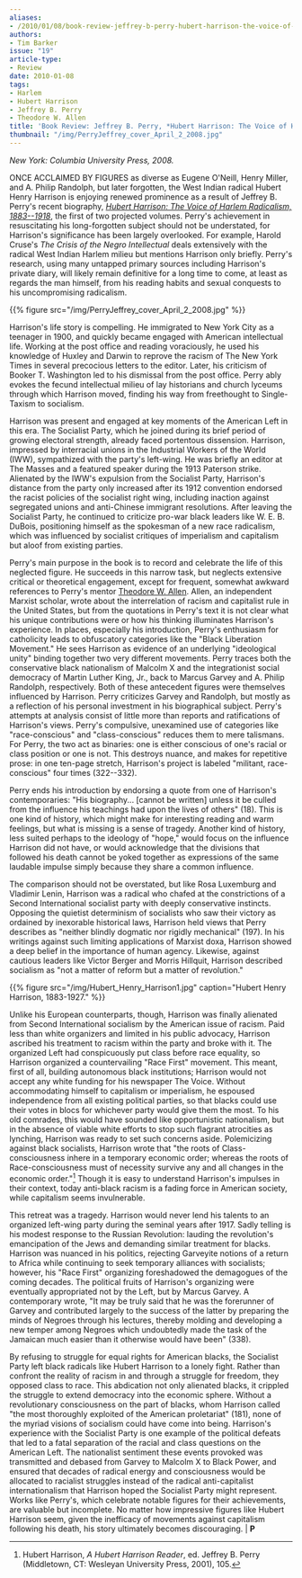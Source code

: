 ```yaml
---
aliases:
- /2010/01/08/book-review-jeffrey-b-perry-hubert-harrison-the-voice-of-harlem-radicalism-1882-1918
authors:
- Tim Barker
issue: "19"
article-type:
- Review
date: 2010-01-08
tags:
- Harlem
- Hubert Harrison
- Jeffrey B. Perry
- Theodore W. Allen
title: 'Book Review: Jeffrey B. Perry, *Hubert Harrison: The Voice of Harlem Radicalism, 1882--1918*'
thumbnail: "/img/PerryJeffrey_cover_April_2_2008.jpg"
---
```


_New York: Columbia University Press, 2008._

ONCE ACCLAIMED BY FIGURES as diverse as Eugene O'Neill, Henry Miller, and A. Philip Randolph, but later forgotten, the West Indian radical Hubert Henry Harrison is enjoying renewed prominence as a result of Jeffrey B. Perry's recent biography, [*Hubert Harrison: The Voice of Harlem Radicalism, 1883--1918*](http://books.google.com/books?id=N6Acyfe3dj4C&lpg=PA94&ots=PRxxFMUeaz&dq=The%20Voice%20of%20Harlem%20Radicalism%2C%201882%E2%80%931918.&pg=PP1#v=onepage&q=&f=false), the first of two projected volumes. Perry's achievement in resuscitating his long-forgotten subject should not be understated, for Harrison's significance has been largely overlooked. For example, Harold Cruse's *The Crisis of the Negro Intellectual* deals extensively with the radical West Indian Harlem milieu but mentions Harrison only briefly. Perry's research, using many untapped primary sources including Harrison's private diary, will likely remain definitive for a long time to come, at least as regards the man himself, from his reading habits and sexual conquests to his uncompromising radicalism.

{{% figure src="/img/PerryJeffrey_cover_April_2_2008.jpg" %}}

Harrison's life story is compelling. He immigrated to New York City as a teenager in 1900, and quickly became engaged with American intellectual life. Working at the post office and reading voraciously, he used his knowledge of Huxley and Darwin to reprove the racism of The New York Times in several precocious letters to the editor. Later, his criticism of Booker T. Washington led to his dismissal from the post office. Perry ably evokes the fecund intellectual milieu of lay historians and church lyceums through which Harrison moved, finding his way from freethought to Single-Taxism to socialism.

Harrison was present and engaged at key moments of the American Left in this era. The Socialist Party, which he joined during its brief period of growing electoral strength, already faced portentous dissension. Harrison, impressed by interracial unions in the Industrial Workers of the World (IWW), sympathized with the party's left-wing. He was briefly an editor at The Masses and a featured speaker during the 1913 Paterson strike. Alienated by the IWW's expulsion from the Socialist Party, Harrison's distance from the party only increased after its 1912 convention endorsed the racist policies of the socialist right wing, including inaction against segregated unions and anti-Chinese immigrant resolutions. After leaving the Socialist Party, he continued to criticize pro-war black leaders like W. E. B. DuBois, positioning himself as the spokesman of a new race radicalism, which was influenced by socialist critiques of imperialism and capitalism but aloof from existing parties.

Perry's main purpose in the book is to record and celebrate the life of this neglected figure. He succeeds in this narrow task, but neglects extensive critical or theoretical engagement, except for frequent, somewhat awkward references to Perry's mentor [Theodore W. Allen](http://en.wikipedia.org/wiki/Theodore_W._Allen). Allen, an independent Marxist scholar, wrote about the interrelation of racism and capitalist rule in the United States, but from the quotations in Perry's text it is not clear what his unique contributions were or how his thinking illuminates Harrison's experience. In places, especially his introduction, Perry's enthusiasm for catholicity leads to obfuscatory categories like the "Black Liberation Movement." He sees Harrison as evidence of an underlying "ideological unity" binding together two very different movements. Perry traces both the conservative black nationalism of Malcolm X and the integrationist social democracy of Martin Luther King, Jr., back to Marcus Garvey and A. Philip Randolph, respectively. Both of these antecedent figures were themselves influenced by Harrison. Perry criticizes Garvey and Randolph, but mostly as a reflection of his personal investment in his biographical subject. Perry's attempts at analysis consist of little more than reports and ratifications of Harrison's views. Perry's compulsive, unexamined use of categories like "race-conscious" and "class-conscious" reduces them to mere talismans. For Perry, the two act as binaries: one is either conscious of one's racial or class position or one is not. This destroys nuance, and makes for repetitive prose: in one ten-page stretch, Harrison's project is labeled "militant, race-conscious" four times (322--332).

Perry ends his introduction by endorsing a quote from one of Harrison's contemporaries: "His biography... [cannot be written] unless it be culled from the influence his teachings had upon the lives of others" (18). This is one kind of history, which might make for interesting reading and warm feelings, but what is missing is a sense of tragedy. Another kind of history, less suited perhaps to the ideology of "hope," would focus on the influence Harrison did not have, or would acknowledge that the divisions that followed his death cannot be yoked together as expressions of the same laudable impulse simply because they share a common influence.

The comparison should not be overstated, but like Rosa Luxemburg and Vladimir Lenin, Harrison was a radical who chafed at the constrictions of a Second International socialist party with deeply conservative instincts. Opposing the quietist determinism of socialists who saw their victory as ordained by inexorable historical laws, Harrison held views that Perry describes as "neither blindly dogmatic nor rigidly mechanical" (197). In his writings against such limiting applications of Marxist doxa, Harrison showed a deep belief in the importance of human agency. Likewise, against cautious leaders like Victor Berger and Morris Hillquit, Harrison described socialism as "not a matter of reform but a matter of revolution."

{{% figure src="/img/Hubert_Henry_Harrison1.jpg" caption="Hubert Henry Harrison, 1883-1927." %}}

Unlike his European counterparts, though, Harrison was finally alienated from Second International socialism by the American issue of racism. Paid less than white organizers and limited in his public advocacy, Harrison ascribed his treatment to racism within the party and broke with it. The organized Left had conspicuously put class before race equality, so Harrison organized a countervailing "Race First" movement. This meant, first of all, building autonomous black institutions; Harrison would not accept any white funding for his newspaper The Voice. Without accommodating himself to capitalism or imperialism, he espoused independence from all existing political parties, so that blacks could use their votes in blocs for whichever party would give them the most. To his old comrades, this would have sounded like opportunistic nationalism, but in the absence of viable white efforts to stop such flagrant atrocities as lynching, Harrison was ready to set such concerns aside. Polemicizing against black socialists, Harrison wrote that "the roots of Class-consciousness inhere in a temporary economic order; whereas the roots of Race-consciousness must of necessity survive any and all changes in the economic order."[^1] Though it is easy to understand Harrison's impulses in their context, today anti-black racism is a fading force in American society, while capitalism seems invulnerable.

This retreat was a tragedy. Harrison would never lend his talents to an organized left-wing party during the seminal years after 1917. Sadly telling is his modest response to the Russian Revolution: lauding the revolution's emancipation of the Jews and demanding similar treatment for blacks. Harrison was nuanced in his politics, rejecting Garveyite notions of a return to Africa while continuing to seek temporary alliances with socialists; however, his "Race First" organizing foreshadowed the demagogues of the coming decades. The political fruits of Harrison's organizing were eventually appropriated not by the Left, but by Marcus Garvey. A contemporary wrote, "It may be truly said that he was the forerunner of Garvey and contributed largely to the success of the latter by preparing the minds of Negroes through his lectures, thereby molding and developing a new temper among Negroes which undoubtedly made the task of the Jamaican much easier than it otherwise would have been" (338).

By refusing to struggle for equal rights for American blacks, the Socialist Party left black radicals like Hubert Harrison to a lonely fight. Rather than confront the reality of racism in and through a struggle for freedom, they opposed class to race. This abdication not only alienated blacks, it crippled the struggle to extend democracy into the economic sphere. Without a revolutionary consciousness on the part of blacks, whom Harrison called "the most thoroughly exploited of the American proletariat" (181), none of the myriad visions of socialism could have come into being. Harrison's experience with the Socialist Party is one example of the political defeats that led to a fatal separation of the racial and class questions on the American Left. The nationalist sentiment these events provoked was transmitted and debased from Garvey to Malcolm X to Black Power, and ensured that decades of radical energy and consciousness would be allocated to racialist struggles instead of the radical anti-capitalist internationalism that Harrison hoped the Socialist Party might represent. Works like Perry's, which celebrate notable figures for their achievements, are valuable but incomplete. No matter how impressive figures like Hubert Harrison seem, given the inefficacy of movements against capitalism following his death, his story ultimately becomes discouraging. | **P**


[^1]: Hubert Harrison, *A Hubert Harrison Reader*, ed. Jeffrey B. Perry (Middletown, CT: Wesleyan University Press, 2001), 105.
